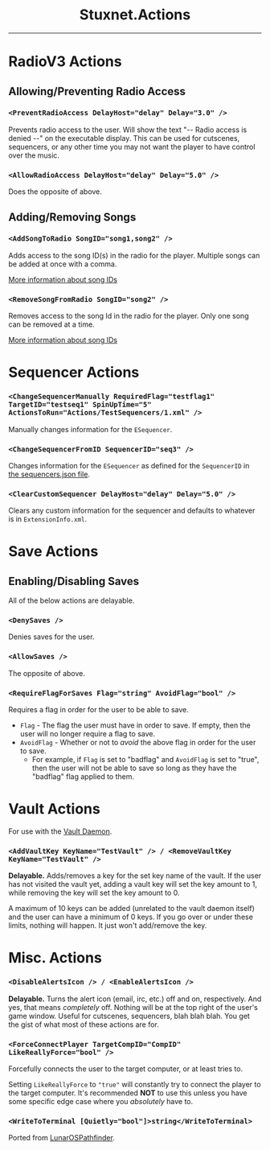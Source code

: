 <center>
<h1>Stuxnet.Actions</h1>
</center>

---

# RadioV3 Actions
## Allowing/Preventing Radio Access
### `<PreventRadioAccess DelayHost="delay" Delay="3.0" />`
Prevents radio access to the user. Will show the text "-- Radio access is denied --" on the executable display. This can be used for cutscenes, sequencers, or any other time you may not want the player to have control over the music.

### `<AllowRadioAccess DelayHost="delay" Delay="5.0" />`
Does the opposite of above.

## Adding/Removing Songs
### `<AddSongToRadio SongID="song1,song2" />`
Adds access to the song ID(s) in the radio for the player. Multiple songs can be added at once with a comma.

[More information about song IDs](./StuxnetFiles.md#radio-file)

### `<RemoveSongFromRadio SongID="song2" />`
Removes access to the song Id in the radio for the player. Only one song can be removed at a time.

[More information about song IDs](./StuxnetFiles.md#radio-file)

# Sequencer Actions
### `<ChangeSequencerManually RequiredFlag="testflag1" TargetID="testseq1" SpinUpTime="5" ActionsToRun="Actions/TestSequencers/1.xml" />`
Manually changes information for the `ESequencer`.

### `<ChangeSequencerFromID SequencerID="seq3" />`
Changes information for the `ESequencer` as defined for the `SequencerID` in [the sequencers.json file](./StuxnetFiles.md#sequencers-file).

### `<ClearCustomSequencer DelayHost="delay" Delay="5.0" />`
Clears any custom information for the sequencer and defaults to whatever is in `ExtensionInfo.xml`.

# Save Actions
## Enabling/Disabling Saves
All of the below actions are delayable.

### `<DenySaves />`
Denies saves for the user.

### `<AllowSaves />`
The opposite of above.

### `<RequireFlagForSaves Flag="string" AvoidFlag="bool" />`
Requires a flag in order for the user to be able to save.
* `Flag` - The flag the user must have in order to save. If empty, then the user will no longer require a flag to save.
* `AvoidFlag` - Whether or not to *avoid* the above flag in order for the user to save.
    * For example, if `Flag` is set to "badflag" and `AvoidFlag` is set to "true", then the user will not be able to save so long as they have the "badflag" flag applied to them.

# Vault Actions
For use with the [Vault Daemon](./Daemons.md#vault-daemon).

### `<AddVaultKey KeyName="TestVault" /> / <RemoveVaultKey KeyName="TestVault" />`
**Delayable.** Adds/removes a key for the set key name of the vault. If the user has not visited the vault yet, adding a vault key will set the key amount to 1, while removing the key will set the key amount to 0.

A maximum of 10 keys can be added (unrelated to the vault daemon itself) and the user can have a minimum of 0 keys. If you go over or under these limits, nothing will happen. It just won't add/remove the key.

# Misc. Actions
### `<DisableAlertsIcon /> / <EnableAlertsIcon />`
**Delayable.** Turns the alert icon (email, irc, etc.) off and on, respectively. And yes, that means *completely* off. Nothing will be at the top right of the user's game window. Useful for cutscenes, sequencers, blah blah blah. You get the gist of what most of these actions are for.

### `<ForceConnectPlayer TargetCompID="CompID" LikeReallyForce="bool" />`
Forcefully connects the user to the target computer, or at least tries to.

Setting `LikeReallyForce` to `"true"` will constantly try to connect the player to the target computer. It's recommended **NOT** to use this unless you have some specific edge case where you *absolutely* have to.

### `<WriteToTerminal [Quietly="bool"]>string</WriteToTerminal>`
Ported from [LunarOSPathfinder](https://github.com/AutumnRivers/LunarOSPathfinder#writetoterminal-quietlyboolmessagewritetoterminal).